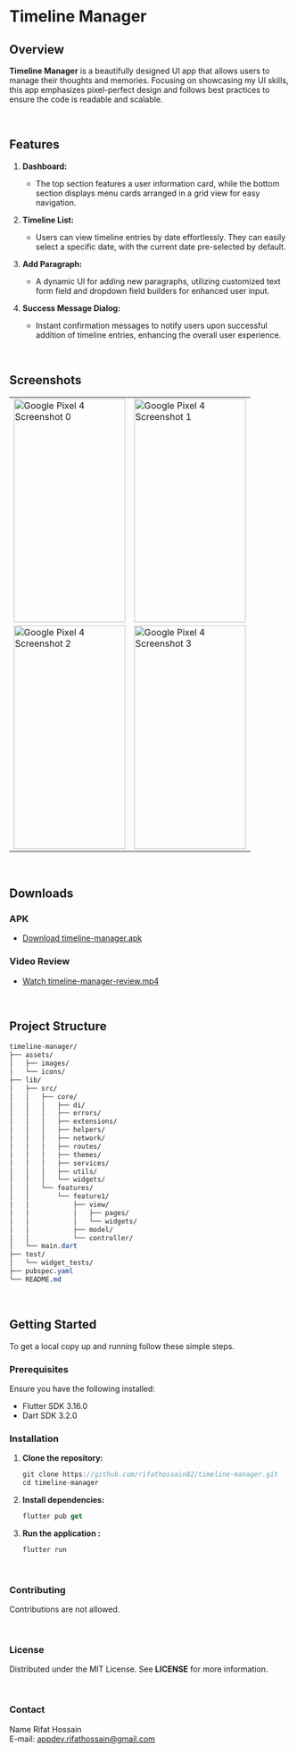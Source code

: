 # Timeline Manager

## Overview
**Timeline Manager** is a beautifully designed UI app that allows users to manage their thoughts and memories. Focusing on showcasing my UI skills, this app emphasizes pixel-perfect design and follows best practices to ensure the code is readable and scalable.

<br>

## Features  
1. **Dashboard:**
   - The top section features a user information card, while the bottom section displays menu cards arranged in a grid view for easy navigation.

2. **Timeline List:**
   - Users can view timeline entries by date effortlessly. They can easily select a specific date, with the current date pre-selected by default.

3. **Add Paragraph:**
   - A dynamic UI for adding new paragraphs, utilizing customized text form field and dropdown field builders for enhanced user input.

4. **Success Message Dialog:**
   - Instant confirmation messages to notify users upon successful addition of timeline entries, enhancing the overall user experience.



<br>

## Screenshots

<table>
  <tr>
    <td><img src="https://github.com/user-attachments/assets/f455d534-b055-42f6-bfad-c24ba9d2c6ca" alt="Google Pixel 4 Screenshot 0" width="200" height="400"></td>
    <td><img src="https://github.com/user-attachments/assets/30a9bbab-d986-4503-95b2-b7282761a5b5" alt="Google Pixel 4 Screenshot 1" width="200" height="400"></td>
    </tr>
    <tr>
    <td><img src="https://github.com/user-attachments/assets/01380218-5357-4d1f-a4e0-80afa8855cd5" alt="Google Pixel 4 Screenshot 2" width="200" height="400"></td>
    <td><img src="https://github.com/user-attachments/assets/1a445e2c-4ce6-461c-9bff-4fbdccb79906" alt="Google Pixel 4 Screenshot 3" width="200" height="400"></td>
  </tr>
</table>


<br>

## Downloads

### APK
- [Download timeline-manager.apk](https://drive.google.com/file/d/1uBb_nphYRkiA8kJ8S_Mo2b882dozBF3J/view?usp=sharing)

### Video Review
- [Watch timeline-manager-review.mp4](https://drive.google.com/file/d/17XBUWvghMzMvYaFgyY7dn-3GySO2hQK8/view?usp=sharing)




<br>

## Project Structure

```css
timeline-manager/
├── assets/
│   ├── images/
│   └── icons/
├── lib/
│   ├── src/
│   │   ├── core/
│   │   │   ├── di/
│   │   │   ├── errors/
│   │   │   ├── extensions/
│   │   │   ├── helpers/
│   │   │   ├── network/
│   │   │   ├── routes/
│   │   │   ├── themes/
│   │   │   ├── services/
│   │   │   ├── utils/
│   │   │   └── widgets/
│   │   └── features/
│   │       └── feature1/
│   │           ├── view/
│   │           │   ├── pages/
│   │           │   └── widgets/
│   │           ├── model/
│   │           └── controller/
│   └── main.dart
├── test/
│   └── widget_tests/
├── pubspec.yaml
└── README.md
```

<br>  

## Getting Started
To get a local copy up and running follow these simple steps.

### Prerequisites
Ensure you have the following installed:
- Flutter SDK 3.16.0
- Dart SDK 3.2.0

### Installation
1. **Clone the repository:**
   ```dart
   git clone https://github.com/rifathossain82/timeline-manager.git
   cd timeline-manager
   ``` 

2. **Install dependencies:**
   ```dart
   flutter pub get
   ```

3. **Run the application :**
    ```dart
    flutter run
    ```

<br>

### Contributing
Contributions are not allowed.

<br>

### License
Distributed under the MIT License. See **LICENSE** for more information.

<br>

### Contact
Name Rifat Hossain  
E-mail: appdev.rifathossain@gmail.com  